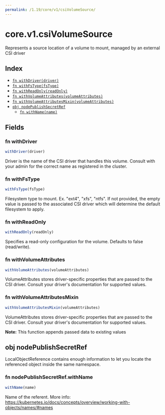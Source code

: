 ```yaml
---
permalink: /1.19/core/v1/csiVolumeSource/
---
```


# core.v1.csiVolumeSource

Represents a source location of a volume to mount, managed by an external CSI driver

## Index

* [`fn withDriver(driver)`](#fn-withdriver)
* [`fn withFsType(fsType)`](#fn-withfstype)
* [`fn withReadOnly(readOnly)`](#fn-withreadonly)
* [`fn withVolumeAttributes(volumeAttributes)`](#fn-withvolumeattributes)
* [`fn withVolumeAttributesMixin(volumeAttributes)`](#fn-withvolumeattributesmixin)
* [`obj nodePublishSecretRef`](#obj-nodepublishsecretref)
  * [`fn withName(name)`](#fn-nodepublishsecretrefwithname)

## Fields

### fn withDriver

```ts
withDriver(driver)
```

Driver is the name of the CSI driver that handles this volume. Consult with your admin for the correct name as registered in the cluster.

### fn withFsType

```ts
withFsType(fsType)
```

Filesystem type to mount. Ex. "ext4", "xfs", "ntfs". If not provided, the empty value is passed to the associated CSI driver which will determine the default filesystem to apply.

### fn withReadOnly

```ts
withReadOnly(readOnly)
```

Specifies a read-only configuration for the volume. Defaults to false (read/write).

### fn withVolumeAttributes

```ts
withVolumeAttributes(volumeAttributes)
```

VolumeAttributes stores driver-specific properties that are passed to the CSI driver. Consult your driver's documentation for supported values.

### fn withVolumeAttributesMixin

```ts
withVolumeAttributesMixin(volumeAttributes)
```

VolumeAttributes stores driver-specific properties that are passed to the CSI driver. Consult your driver's documentation for supported values.

**Note:** This function appends passed data to existing values

## obj nodePublishSecretRef

LocalObjectReference contains enough information to let you locate the referenced object inside the same namespace.

### fn nodePublishSecretRef.withName

```ts
withName(name)
```

Name of the referent. More info: https://kubernetes.io/docs/concepts/overview/working-with-objects/names/#names